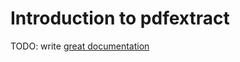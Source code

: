 # Introduction to pdfextract

TODO: write [great documentation](http://jacobian.org/writing/what-to-write/)

